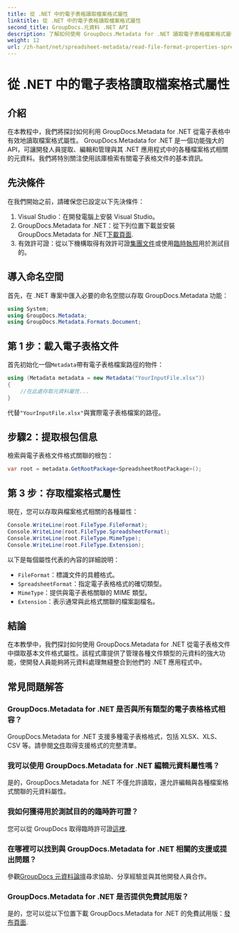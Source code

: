 ```yaml
---
title: 從 .NET 中的電子表格讀取檔案格式屬性
linktitle: 從 .NET 中的電子表格讀取檔案格式屬性
second_title: GroupDocs.元資料 .NET API
description: 了解如何使用 GroupDocs.Metadata for .NET 讀取電子表格檔案格式屬性。透過簡單的 API 呼叫存取檔案格式、MIME 類型等。
weight: 12
url: /zh-hant/net/spreadsheet-metadata/read-file-format-properties-spreadsheets/
---
```


# 從 .NET 中的電子表格讀取檔案格式屬性

## 介紹
在本教程中，我們將探討如何利用 GroupDocs.Metadata for .NET 從電子表格中有效地讀取檔案格式屬性。 GroupDocs.Metadata for .NET 是一個功能強大的 API，可讓開發人員提取、編輯和管理與其 .NET 應用程式中的各種檔案格式相關的元資料。我們將特別關注使用該庫檢索有關電子表格文件的基本資訊。
## 先決條件
在我們開始之前，請確保您已設定以下先決條件：
1. Visual Studio：在開發電腦上安裝 Visual Studio。
2.  GroupDocs.Metadata for .NET：從下列位置下載並安裝 GroupDocs.Metadata for .NET[下載頁面](https://releases.groupdocs.com/metadata/net/).
3. 有效許可證：從以下機構取得有效許可證[集團文件](https://purchase.groupdocs.com/buy)或使用[臨時執照](https://purchase.groupdocs.com/temporary-license/)用於測試目的。

## 導入命名空間
首先，在 .NET 專案中匯入必要的命名空間以存取 GroupDocs.Metadata 功能：
```csharp
using System;
using GroupDocs.Metadata;
using GroupDocs.Metadata.Formats.Document;
```
## 第 1 步：載入電子表格文件
首先初始化一個`Metadata`帶有電子表格檔案路徑的物件：
```csharp
using (Metadata metadata = new Metadata("YourInputFile.xlsx"))
{
    //在此處存取元資料屬性...
}
```
代替`"YourInputFile.xlsx"`與實際電子表格檔案的路徑。
## 步驟2：提取根包信息
檢索與電子表格文件格式關聯的根包：
```csharp
var root = metadata.GetRootPackage<SpreadsheetRootPackage>();
```
## 第 3 步：存取檔案格式屬性
現在，您可以存取與檔案格式相關的各種屬性：
```csharp
Console.WriteLine(root.FileType.FileFormat);
Console.WriteLine(root.FileType.SpreadsheetFormat);
Console.WriteLine(root.FileType.MimeType);
Console.WriteLine(root.FileType.Extension);
```
以下是每個屬性代表的內容的詳細說明：
- `FileFormat`：標識文件的具體格式。
- `SpreadsheetFormat`：指定電子表格格式的確切類型。
- `MimeType`：提供與電子表格關聯的 MIME 類型。
- `Extension`：表示通常與此格式關聯的檔案副檔名。

## 結論
在本教學中，我們探討如何使用 GroupDocs.Metadata for .NET 從電子表格文件中擷取基本文件格式屬性。該程式庫提供了管理各種文件類型的元資料的強大功能，使開發人員能夠將元資料處理無縫整合到他們的 .NET 應用程式中。

## 常見問題解答
### GroupDocs.Metadata for .NET 是否與所有類型的電子表格格式相容？
 GroupDocs.Metadata for .NET 支援多種電子表格格式，包括 XLSX、XLS、CSV 等。請參閱[文件](https://tutorials.groupdocs.com/metadata/net/)取得支援格式的完整清單。
### 我可以使用 GroupDocs.Metadata for .NET 編輯元資料屬性嗎？
是的，GroupDocs.Metadata for .NET 不僅允許讀取，還允許編輯與各種檔案格式關聯的元資料屬性。
### 我如何獲得用於測試目的的臨時許可證？
您可以從 GroupDocs 取得臨時許可證[這裡](https://purchase.groupdocs.com/temporary-license/).
### 在哪裡可以找到與 GroupDocs.Metadata for .NET 相關的支援或提出問題？
參觀[GroupDocs 元資料論壇](https://forum.groupdocs.com/c/metadata/14)尋求協助、分享經驗並與其他開發人員合作。
### GroupDocs.Metadata for .NET 是否提供免費試用版？
是的，您可以從以下位置下載 GroupDocs.Metadata for .NET 的免費試用版：[發布頁面](https://releases.groupdocs.com/).